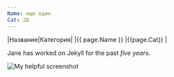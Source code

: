 ```yaml
---
Name: еще один
Cat: 2Б
---
```


|Название|Категория|
|{{ page.Name }} |{{page.Cat}} |

Jane has worked on Jekyll for the past *five years*.

![My helpful screenshot](pass/assets/img/IMG_4085-2.JPG)
